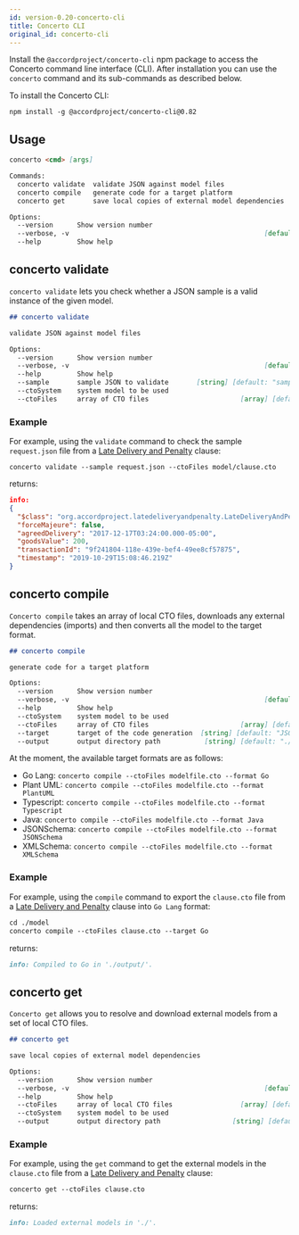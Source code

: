 ```yaml
---
id: version-0.20-concerto-cli
title: Concerto CLI
original_id: concerto-cli
---
```


Install the `@accordproject/concerto-cli` npm package to access the Concerto command line interface (CLI). After installation you can use the `concerto` command and its sub-commands as described below.

To install the Concerto CLI:
```
npm install -g @accordproject/concerto-cli@0.82
```

## Usage

```md
concerto <cmd> [args]

Commands:
  concerto validate  validate JSON against model files
  concerto compile   generate code for a target platform
  concerto get       save local copies of external model dependencies

Options:
  --version      Show version number                                   [boolean]
  --verbose, -v                                                 [default: false]
  --help         Show help                                             [boolean]
```

## concerto validate
`concerto validate` lets you check whether a JSON sample is a valid instance of the given model.

```md
## concerto validate

validate JSON against model files

Options:
  --version      Show version number                                   [boolean]
  --verbose, -v                                                 [default: false]
  --help         Show help                                             [boolean]
  --sample       sample JSON to validate       [string] [default: "sample.json"]
  --ctoSystem    system model to be used                                [string]
  --ctoFiles     array of CTO files                       [array] [default: "."]
```

### Example
For example, using the `validate` command to check the sample `request.json` file from a [Late Delivery and Penalty](https://github.com/accordproject/cicero-template-library/tree/master/src/latedeliveryandpenalty) clause:

```
concerto validate --sample request.json --ctoFiles model/clause.cto
```

returns:

```json
info:
{
  "$class": "org.accordproject.latedeliveryandpenalty.LateDeliveryAndPenaltyRequest",
  "forceMajeure": false,
  "agreedDelivery": "2017-12-17T03:24:00.000-05:00",
  "goodsValue": 200,
  "transactionId": "9f241804-118e-439e-bef4-49ee8cf57875",
  "timestamp": "2019-10-29T15:08:46.219Z"
}
```


## concerto compile
`Concerto compile` takes an array of local CTO files, downloads any external dependencies (imports) and then converts all the model to the target format.

```md
## concerto compile

generate code for a target platform

Options:
  --version      Show version number                                   [boolean]
  --verbose, -v                                                 [default: false]
  --help         Show help                                             [boolean]
  --ctoSystem    system model to be used                                [string]
  --ctoFiles     array of CTO files                       [array] [default: "."]
  --target       target of the code generation  [string] [default: "JSONSchema"]
  --output       output directory path           [string] [default: "./output/"]
```

At the moment, the available target formats are as follows:
- Go Lang: `concerto compile --ctoFiles modelfile.cto --format Go`
- Plant UML: `concerto compile --ctoFiles modelfile.cto --format PlantUML`
- Typescript: `concerto compile --ctoFiles modelfile.cto --format Typescript`
- Java: `concerto compile --ctoFiles modelfile.cto --format Java`
- JSONSchema: `concerto compile --ctoFiles modelfile.cto --format JSONSchema`
- XMLSchema: `concerto compile --ctoFiles modelfile.cto --format XMLSchema`

### Example
For example, using the `compile` command to export the `clause.cto` file from a [Late Delivery and Penalty](https://github.com/accordproject/cicero-template-library/tree/master/src/latedeliveryandpenalty) clause into `Go Lang` format:

```md
cd ./model
concerto compile --ctoFiles clause.cto --target Go
```

returns:
```md
info: Compiled to Go in './output/'.
```

## concerto get
`Concerto get` allows you to resolve and download external models from a set of local CTO files.

```md
## concerto get

save local copies of external model dependencies

Options:
  --version      Show version number                                   [boolean]
  --verbose, -v                                                 [default: false]
  --help         Show help                                             [boolean]
  --ctoFiles     array of local CTO files                 [array] [default: "."]
  --ctoSystem    system model to be used                                [string]
  --output       output directory path                  [string] [default: "./"]

```

### Example
For example, using the `get` command to get the external models in the `clause.cto` file from a [Late Delivery and Penalty](https://github.com/accordproject/cicero-template-library/tree/master/src/latedeliveryandpenalty) clause:

```md
concerto get --ctoFiles clause.cto
```

returns:
```md
info: Loaded external models in './'.
```
